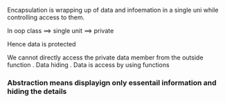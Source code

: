 Encapsulation is wrapping up of data and infoemation in a single uni while controlling access to them. 

In oop class ==> single unit ==> private

Hence data is protected 


We cannot directly access the private data member from the outside function . Data hiding . Data is access by using functions 

### Abstraction means displayign only essentail information and hiding the details 
